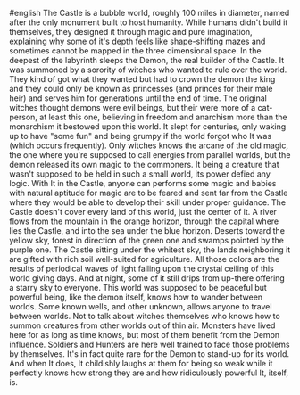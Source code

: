 #english
The Castle is a bubble world, roughly 100 miles in diameter, named after the only monument built to host humanity. While humans didn't build it themselves, they designed it through magic and pure imagination, explaining why some of it's depth feels like shape-shifting mazes and sometimes cannot be mapped in the three dimensional space.
In the deepest of the labyrinth sleeps the Demon, the real builder of the Castle. It was summoned by a sorority of witches who wanted to rule over the world. They kind of got what they wanted but had to crown the demon the king and they could only be known as princesses (and princes for their male heir) and serves him for generations until the end of time.
The original witches thought demons were evil beings, but their were more of a cat-person, at least this one, believing in freedom and anarchism more than the monarchism it bestowed upon this world. It slept for centuries, only waking up to have "some fun" and being grumpy if the world forgot who It was (which occurs frequently).
Only witches knows the arcane of the old magic, the one where you're supposed to call energies from parallel worlds, but the demon released its own magic to the commoners. It being a creature that wasn't supposed to be held in such a small world, its power defied any logic. With It in the Castle, anyone can performs some magic and babies with natural aptitude for magic are to be feared and sent far from the Castle where they would be able to develop their skill under proper guidance.
The Castle doesn't cover every land of this world, just the center of it. A river flows from the mountain in the orange horizon, through the capital where lies the Castle, and into the sea under the blue horizon. Deserts toward the yellow sky, forest in direction of the green one and swamps pointed by the purple one. The Castle sitting under the whitest sky, the lands neighboring it are gifted with rich soil well-suited for agriculture.
All those colors are the results of periodical waves of light falling upon the crystal ceiling of this world giving days. And at night, some of it still drips from up-there offering a starry sky to everyone.
This world was supposed to be peaceful but powerful being, like the demon itself, knows how to wander between worlds. Some known wells, and other unknown, allows anyone to travel between worlds. Not to talk about witches themselves who knows how to summon creatures from other worlds out of thin air. Monsters have lived here for as long as time knows, but most of them benefit from the Demon influence. Soldiers and Hunters are here well trained to face those problems by themselves. It's in fact quite rare for the Demon to stand-up for its world. And when It does, It childishly laughs at them for being so weak while it perfectly knows how strong they are and how ridiculously powerful It, itself, is.